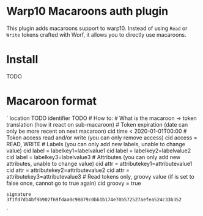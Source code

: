 # Warp10 Macaroons auth plugin

This plugin adds macaroons support to warp10. Instead of using `Read` or `Write` tokens crafted with Worf,
it allows you to directly use macaroons.

# Install

TODO

# Macaroon format

`
    location TODO
    identifier TODO
    # How to:
    # What is the macaroon -> token translation (how it react on sub-macaroon)
    # Token expiration (date can only be more recent on next macaroon)
    cid time < 2020-01-01T00:00
    # Token access read and/or write (you can only remove access)
    cid access = READ, WRITE
    # Labels (you can only add new labels, unable to change value)
    cid label = labelkey1=labelvalue1
    cid label = labelkey2=labelvalue2
    cid label = labelkey3=labelvalue3
    # Attributes (you can only add new attributes, unable to change value)
    cid attr = attributekey1=attributevalue1
    cid attr = attributekey2=attributevalue2
    cid attr = attributekey3=attributevalue3
    # Read tokens only, groovy value (if is set to false once, cannot go to true again)
    cid groovy = true

    signature 3f1fd7d14bf9b902f69fdaa0c98879c0bb1b174e70b572527aefea524c33b352
`